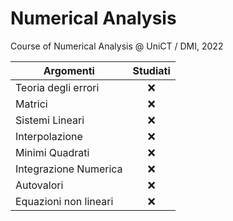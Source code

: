 # Numerical Analysis
Course of Numerical Analysis @ UniCT / DMI, 2022

| Argomenti             | Studiati |
| --------------------- | :------: |
| Teoria degli errori   |    ❌     |
| Matrici               |    ❌     |
| Sistemi Lineari       |    ❌     |
| Interpolazione        |    ❌     |
| Minimi Quadrati       |    ❌     |
| Integrazione Numerica |    ❌     |
| Autovalori            |    ❌     |
| Equazioni non lineari |    ❌     |

